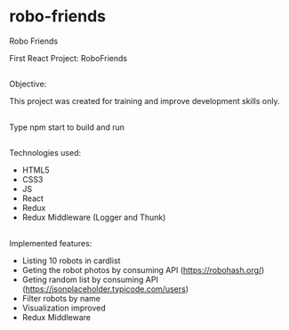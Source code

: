 # robo-friends

Robo Friends

First React Project: RoboFriends

##

Objective:

This project was created for training and improve development skills only.

##

Type npm start to build and run

##

Technologies used:

-   HTML5
-   CSS3
-   JS
-   React
-   Redux
-   Redux Middleware (Logger and Thunk)

##

Implemented features:

-   Listing 10 robots in cardlist
-   Geting the robot photos by consuming API (https://robohash.org/)
-   Geting random list by consuming API (https://jsonplaceholder.typicode.com/users)
-   Filter robots by name
-   Visualization improved
-   Redux Middleware

##

